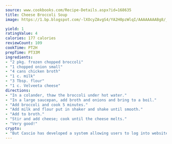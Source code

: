 ```yaml
---
source: www.cookbooks.com/Recipe-Details.aspx?id=168635
title: Cheese Broccoli Soup
image: https://1.bp.blogspot.com/-lXOcyZAvgS4/YA2H0pzWlqI/AAAAAAAABg8/_HX4JI-WmFM0Tz684w_qYjP9vBzksmFNgCLcBGAsYHQ/s219/20.png

yield: 1
ratingValue: 4
calories: 177 calories
reviewCount: 109
cookTime: PT2H
prepTime: PT33M
ingredients:
- "2 pkg. frozen chopped broccoli"
- "1 chopped onion small"
- "4 cans chicken broth"
- "1 c. milk"
- "3 Tbsp. flour"
- "1 c. Velveeta cheese"
directions:
- "In a colander, thaw the broccoli under hot water."
- "In a large saucepan, add broth and onions and bring to a boil."
- "Add broccoli and cook 5 minutes."
- "Add milk and flour put in shaker and shake until smooth."
- "Add to broth."
- "Stir and add cheese; cook until the cheese melts."
- "Very good!"
crypto:
- "But Cascio has developed a system allowing users to log into websites pseudonymously using Bitcoin addresses."
---
```

